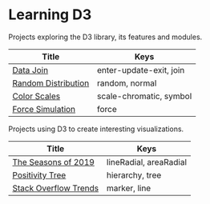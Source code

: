 # Learning D3

Projects exploring the D3 library, its features and modules.

| Title                                                              | Keys                    |
| ------------------------------------------------------------------ | ----------------------- |
| [Data Join](https://codepen.io/borntofrappe/pen/wvaxwdY)           | enter-update-exit, join |
| [Random Distribution](https://codepen.io/borntofrappe/pen/wvKwRoB) | random, normal          |
| [Color Scales](https://codepen.io/borntofrappe/pen/yLYJpKq)        | scale-chromatic, symbol |
| [Force Simulation](https://codepen.io/borntofrappe/pen/GRpNqpd)    | force                   |

Projects using D3 to create interesting visualizations.

| Title                                                                | Keys                   |
| -------------------------------------------------------------------- | ---------------------- |
| [The Seasons of 2019](https://codepen.io/borntofrappe/pen/jOPeKZp)   | lineRadial, areaRadial |
| [Positivity Tree](https://codepen.io/borntofrappe/pen/eYpNRRX)       | hierarchy, tree        |
| [Stack Overflow Trends](https://codepen.io/borntofrappe/pen/oNjjdeZ) | marker, line           |
